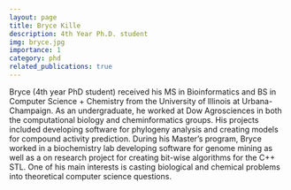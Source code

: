 ```yaml
---
layout: page
title: Bryce Kille
description: 4th Year Ph.D. student
img: bryce.jpg
importance: 1
category: phd
related_publications: true
---
```


Bryce (4th year PhD student) received his MS in Bioinformatics and BS in Computer Science + Chemistry from the University of Illinois at Urbana-Champaign. As an undergraduate, he worked at Dow Agrosciences in both the computational biology and cheminformatics groups. His projects included developing software for phylogeny analysis and creating models for compound activity prediction. During his Master’s program, Bryce worked in a biochemistry lab developing software for genome mining as well as a on research project for creating bit-wise algorithms for the C++ STL. One of his main interests is casting biological and chemical problems into theoretical computer science questions.
